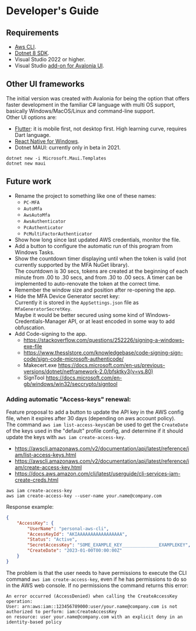 
# Developer's Guide

## Requirements
- [Aws CLI](https://aws.amazon.com/cli/).
- [Dotnet 8 SDK](https://dotnet.microsoft.com/en-us/download/dotnet/8.0).
- Visual Studio 2022 or higher.
- Visual Studio [add-on for Avalonia UI](https://marketplace.visualstudio.com/items?itemName=AvaloniaTeam.AvaloniaVS).


## Other UI frameworks
The initial version was created with Avalonia for being the option that offers faster development in the familiar C# language with multi OS support, basically Windows/MacOS/Linux and command-line support.  
Other UI options are:
- [Flutter](https://flutter.dev/multi-platform/desktop): it is mobile first, not desktop first. High learning curve, requires Dart language.
- [React Native for Windows](https://microsoft.github.io/react-native-windows/).
- Dotnet MAUI: currently only in beta in 2021.
```PS
dotnet new -i Microsoft.Maui.Templates
dotnet new maui
```

## Future work
- Rename the project to something like one of these names:
  - `PC-MFA`
  - `AutoMfa`
  - `AwsAutoMfa`
  - `AwsAuthenticator`
  - `PcAuthenticator`
  - `PcMultiFactorAuthenticator`
- Show how long since last updated AWS credentials, monitor the file.
- Add a button to configure the automatic run of this program from Windows Tasks.
- Show the countdown timer displaying until when the token is valid (not currently supported by the MFA NuGet library).  
  The countdown is 30 secs, tokens are created at the beginning of each minute from .00 to .30 secs, and from .30 to .00 secs.
  A timer can be implemented to auto-renovate the token at the correct time.
- Remember the window size and position after re-opening the app.  
- Hide the MFA Device Generator secret key:  
    Currently it is stored in the `AppSettings.json` file as `MfaGeneratorSecretKey`.  
    Maybe it would be better secured using some kind of Windows-Credentials-Manager API, 
    or at least encoded in some way to add obfuscation.
- Add Code-signing to the app.
  * https://stackoverflow.com/questions/252226/signing-a-windows-exe-file
  * https://www.thesslstore.com/knowledgebase/code-signing-sign-code/sign-code-microsoft-authenticode/
  * Makecert.exe https://docs.microsoft.com/en-us/previous-versions/dotnet/netframework-2.0/bfsktky3(v=vs.80)
  * SignTool https://docs.microsoft.com/en-gb/windows/win32/seccrypto/signtool



### Adding automatic "Access-keys" renewal:
Feature proposal to add a button to update the API key in the AWS config file, 
when it expires after 30 days (depending on aws account policy).  
The command `aws iam list-access-keys`can be used to get the `CreateDate` of the keys used in the "default" profile config, 
and determine if it should update the keys with `aws iam create-access-key`.  
- https://awscli.amazonaws.com/v2/documentation/api/latest/reference/iam/list-access-keys.html
- https://awscli.amazonaws.com/v2/documentation/api/latest/reference/iam/create-access-key.html
- https://docs.aws.amazon.com/cli/latest/userguide/cli-services-iam-create-creds.html
```
aws iam create-access-key
aws iam create-access-key --user-name your.name@company.com
```

Response example:
```json
{
    "AccessKey": {
        "UserName": "personal-aws-cli",
        "AccessKeyId": "AKIAAAAAAAAAAAAAAAAA",
        "Status": "Active",
        "SecretAccessKey": "SOME_EXAMPLE_KEY______________EXAMPLEKEY",
        "CreateDate": "2023-01-00T00:00:00Z"
    }
}
```
The problem is that the user needs to have permissions to execute the CLI command 
`aws iam create-access-key`, even if he has permissions to do so in the AWS web console.
If no permissions the command returns this error:
```
An error occurred (AccessDenied) when calling the CreateAccessKey operation: 
User: arn:aws:iam::123456789000:user/your.name@company.com is not authorized to perform: iam:CreateAccessKey 
on resource: user your.name@company.com with an explicit deny in an identity-based policy
```
